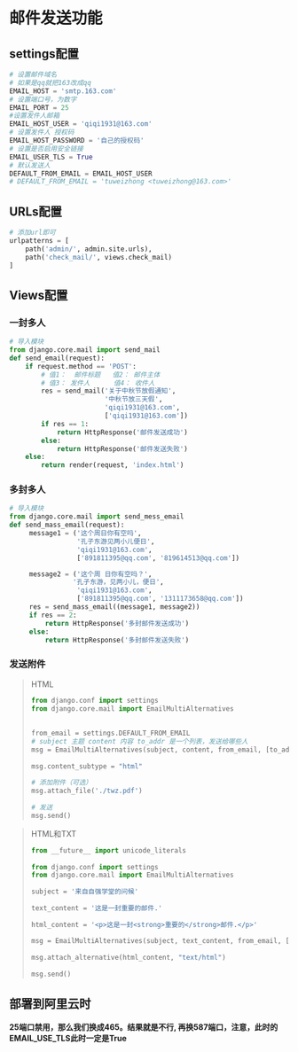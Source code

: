 # 邮件发送功能

## settings配置

```python
# 设置邮件域名 
# 如果是qq就把163改成qq
EMAIL_HOST = 'smtp.163.com'
# 设置端口号，为数字
EMAIL_PORT = 25
#设置发件人邮箱
EMAIL_HOST_USER = 'qiqi1931@163.com'
# 设置发件人 授权码
EMAIL_HOST_PASSWORD = '自己的授权码'
# 设置是否启用安全链接
EMAIL_USER_TLS = True
# 默认发送人
DEFAULT_FROM_EMAIL = EMAIL_HOST_USER
# DEFAULT_FROM_EMAIL = 'tuweizhong <tuweizhong@163.com>'
```

## URLs配置

```python
# 添加url即可
urlpatterns = [
    path('admin/', admin.site.urls),
    path('check_mail/', views.check_mail)
]
```



## Views配置

### 一封多人

```python
# 导入模块
from django.core.mail import send_mail
def send_email(request):
    if request.method == 'POST':
        # 值1：  邮件标题   值2： 邮件主体
        # 值3： 发件人      值4： 收件人
        res = send_mail('关于中秋节放假通知', 
                        '中秋节放三天假',
                        'qiqi1931@163.com',
                        ['qiqi1931@163.com'])
        if res == 1:
            return HttpResponse('邮件发送成功')
        else:
            return HttpResponse('邮件发送失败')
    else:
        return render(request, 'index.html')
```

###  多封多人

```python
# 导入模块
from django.core.mail import send_mess_email
def send_mass_email(request):
     message1 = ('这个周日你有空吗',
                 '孔子东游见两小儿便日',
                 'qiqi1931@163.com',
                 ['891811395@qq.com', '819614513@qq.com'])

     message2 = ('这个周 日你有空吗？',
                '孔子东游，见两小儿，便日',
                 'qiqi1931@163.com',
                 ['891811395@qq.com', '1311173658@qq.com'])
     res = send_mass_email((message1, message2))
     if res == 2:
         return HttpResponse('多封邮件发送成功')
     else:
         return HttpResponse('多封邮件发送失败')
```

### 发送附件

> HTML
>
> ```python
> from django.conf import settings
> from django.core.mail import EmailMultiAlternatives
>  
>  
> from_email = settings.DEFAULT_FROM_EMAIL
> # subject 主题 content 内容 to_addr 是一个列表，发送给哪些人
> msg = EmailMultiAlternatives(subject, content, from_email, [to_addr])
>  
> msg.content_subtype = "html"
>  
> # 添加附件（可选）
> msg.attach_file('./twz.pdf')
>  
> # 发送
> msg.send()
> ```

> HTML和TXT
>
> ```python
> from __future__ import unicode_literals
>  
> from django.conf import settings
> from django.core.mail import EmailMultiAlternatives
>  
> subject = '来自自强学堂的问候'
>  
> text_content = '这是一封重要的邮件.'
>  
> html_content = '<p>这是一封<strong>重要的</strong>邮件.</p>'
>  
> msg = EmailMultiAlternatives(subject, text_content, from_email, [to@youemail.com])
>  
> msg.attach_alternative(html_content, "text/html")
>  
> msg.send()
> ```

## 部署到阿里云时

**25端口禁用，那么我们换成465。结果就是不行, 再换587端口，注意，此时的EMAIL_USE_TLS此时一定是True**